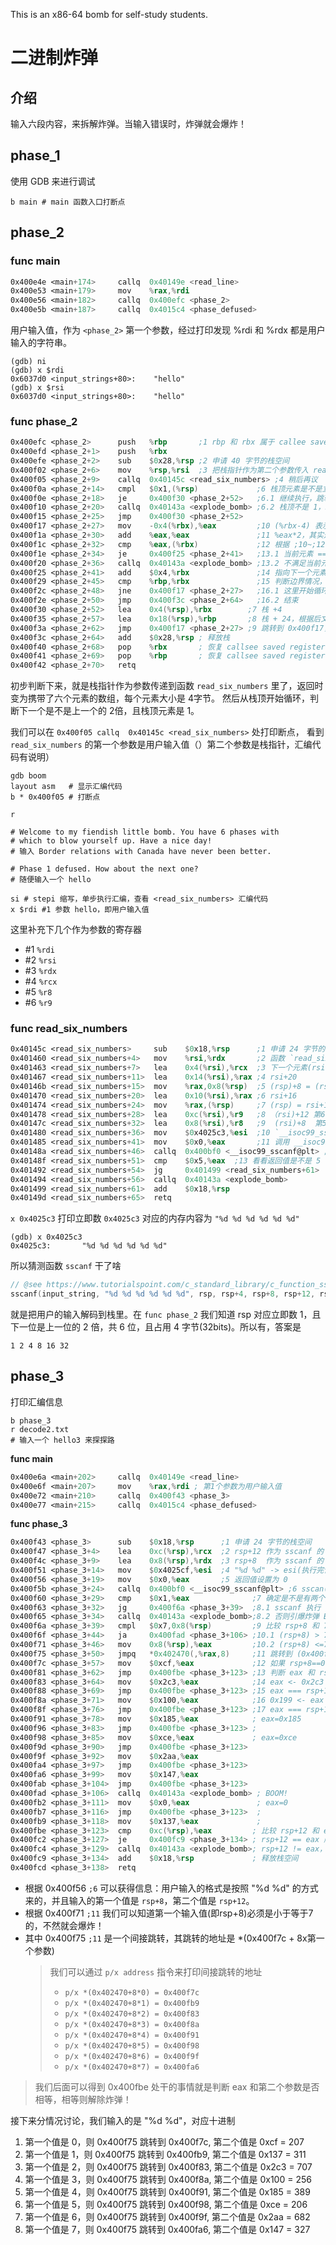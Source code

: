 This is an x86-64 bomb for self-study students. 


# 二进制炸弹

## 介绍

输入六段内容，来拆解炸弹。当输入错误时，炸弹就会爆炸！


## phase_1

使用 GDB 来进行调试

```shell script
b main # main 函数入口打断点
```


## phase_2

### func main

```nasm
0x400e4e <main+174>     callq  0x40149e <read_line>
0x400e53 <main+179>     mov    %rax,%rdi
0x400e56 <main+182>     callq  0x400efc <phase_2>
0x400e5b <main+187>     callq  0x4015c4 <phase_defused>  
```

用户输入值，作为 `<phase_2>` 第一个参数，经过打印发现 %rdi 和 %rdx 都是用户输入的字符串。
```shell
(gdb) ni
(gdb) x $rdi
0x6037d0 <input_strings+80>:    "hello"
(gdb) x $rsi
0x6037d0 <input_strings+80>:    "hello"
```

### func phase_2

```nasm
0x400efc <phase_2>      push   %rbp       ;1 rbp 和 rbx 属于 callee saver 寄存器，这里 push 是为了保存现场，在函数结束时 pop 来恢复现场
0x400efd <phase_2+1>    push   %rbx
0x400efe <phase_2+2>    sub    $0x28,%rsp ;2 申请 40 字节的栈空间
0x400f02 <phase_2+6>    mov    %rsp,%rsi  ;3 把栈指针作为第二个参数传入 read_six_numbers，通过 `x/s $rdi` 打印出 %rdi 至就是 phase_2 用户输入值
0x400f05 <phase_2+9>    callq  0x40145c <read_six_numbers> ;4 稍后再议
0x400f0a <phase_2+14>   cmpl   $0x1,(%rsp)             ;6 栈顶元素是不是立即数 1
0x400f0e <phase_2+18>   je     0x400f30 <phase_2+52>   ;6.1 继续执行，跳转到 0x400f30
0x400f10 <phase_2+20>   callq  0x40143a <explode_bomb> ;6.2 栈顶不是 1，BOOM
0x400f15 <phase_2+25>   jmp    0x400f30 <phase_2+52>
0x400f17 <phase_2+27>   mov    -0x4(%rbx),%eax         ;10 (%rbx-4) 表示上一个元素
0x400f1a <phase_2+30>   add    %eax,%eax               ;11 %eax*2，其实这个 %eax 充当了临时变量的作用
0x400f1c <phase_2+32>   cmp    %eax,(%rbx)             ;12 根据 ;10~;12 三行可以得到，这里判断当前元素(%rbx)是不是上一个元素的两倍
0x400f1e <phase_2+34>   je     0x400f25 <phase_2+41>   ;13.1 当前元素 == 前一个元素x2，跳转到 0x400f25
0x400f20 <phase_2+36>   callq  0x40143a <explode_bomb> ;13.2 不满足当前元素是上一个元素两倍的要求，BOOM 
0x400f25 <phase_2+41>   add    $0x4,%rbx               ;14 指向下一个元素
0x400f29 <phase_2+45>   cmp    %rbp,%rbx               ;15 判断边界情况，因为满足的情况下，直接跳到 0x400f3c <phase_2+64> 了，那里干的事情是函数退出的现场恢复动作
0x400f2c <phase_2+48>   jne    0x400f17 <phase_2+27>   ;16.1 这里开始循环了，结合 ;9，发现这是个 guarded do 结构的循环
0x400f2e <phase_2+50>   jmp    0x400f3c <phase_2+64>   ;16.2 结束
0x400f30 <phase_2+52>   lea    0x4(%rsp),%rbx        ;7 栈 +4
0x400f35 <phase_2+57>   lea    0x18(%rsp),%rbp       ;8 栈 + 24，根据后文判断，这里 +24 表示栈的边界，即：6个元素，每个元素 4 字节
0x400f3a <phase_2+62>   jmp    0x400f17 <phase_2+27> ;9 跳转到 0x400f17，开始循环了就
0x400f3c <phase_2+64>   add    $0x28,%rsp ; 释放栈
0x400f40 <phase_2+68>   pop    %rbx       ; 恢复 callsee saved register
0x400f41 <phase_2+69>   pop    %rbp       ; 恢复 callsee saved register
0x400f42 <phase_2+70>   retq   
```

初步判断下来，就是栈指针作为参数传递到函数 `read_six_numbers` 里了，返回时变为携带了六个元素的数组，每个元素大小是 4字节。
然后从栈顶开始循环，判断下一个是不是上一个的 2倍，且栈顶元素是 1。

我们可以在 `0x400f05 callq  0x40145c <read_six_numbers>` 处打印断点，
看到 `read_six_numbers` 的第一个参数是用户输入值（）第二个参数是栈指针，汇编代码有说明）

```shell script
gdb boom
layout asm   # 显示汇编代码
b * 0x400f05 # 打断点

r

# Welcome to my fiendish little bomb. You have 6 phases with
# which to blow yourself up. Have a nice day!
# 输入 Border relations with Canada have never been better.

# Phase 1 defused. How about the next one?
# 随便输入一个 hello

si # stepi 缩写，单步执行汇编，查看 <read_six_numbers> 汇编代码
x $rdi #1 参数 hello，即用户输入值
```

这里补充下几个作为参数的寄存器
- #1 `%rdi`
- #2 `%rsi`
- #3 `%rdx`
- #4 `%rcx`
- #5 `%r8`
- #6 `%r9`

### func read_six_numbers

```nasm
0x40145c <read_six_numbers>     sub    $0x18,%rsp      ;1 申请 24 字节的栈空间
0x401460 <read_six_numbers+4>   mov    %rsi,%rdx       ;2 函数 `read_six_numbers` 的第 2 个参数(栈指针)，变成 `__isoc99_sscanf` 函数的第 3 个参数【3】
0x401463 <read_six_numbers+7>   lea    0x4(%rsi),%rcx  ;3 下一个元素(rsi+4) 作为第 4 个参数【4】
0x401467 <read_six_numbers+11>  lea    0x14(%rsi),%rax ;4 rsi+20
0x40146b <read_six_numbers+15>  mov    %rax,0x8(%rsp)  ;5 (rsp)+8 = (rsi)+20【8】
0x401470 <read_six_numbers+20>  lea    0x10(%rsi),%rax ;6 rsi+16
0x401474 <read_six_numbers+24>  mov    %rax,(%rsp)     ;7 (rsp) = rsi+16【7】寄存器一共就能有6个作为参数，多出的用栈来存
0x401478 <read_six_numbers+28>  lea    0xc(%rsi),%r9   ;8 （rsi)+12 第6 个参数【6】
0x40147c <read_six_numbers+32>  lea    0x8(%rsi),%r8   ;9  (rsi)+8  第5个参数【5】
0x401480 <read_six_numbers+36>  mov    $0x4025c3,%esi  ;10 `__isoc99_sscanf` 的第二个参数，打印下 "%d %d %d %d %d %d"
0x401485 <read_six_numbers+41>  mov    $0x0,%eax       ;11 调用 __isoc99_sscanf 之前，把 rax 设置为 0
0x40148a <read_six_numbers+46>  callq  0x400bf0 <__isoc99_sscanf@plt> ;12 函数调用，具体函数参数前面用【n】标注了
0x40148f <read_six_numbers+51>  cmp    $0x5,%eax  ;13 看看返回值是不是 5
0x401492 <read_six_numbers+54>  jg     0x401499 <read_six_numbers+61>                            
0x401494 <read_six_numbers+56>  callq  0x40143a <explode_bomb>                                   
0x401499 <read_six_numbers+61>  add    $0x18,%rsp                                                
0x40149d <read_six_numbers+65>  retq  
```

`x 0x4025c3` 打印立即数 `0x4025c3` 对应的内存内容为 `"%d %d %d %d %d %d"`
```shell
(gdb) x 0x4025c3
0x4025c3:       "%d %d %d %d %d %d"
```

所以猜测函数 `sscanf` 干了啥 

```c
// @see https://www.tutorialspoint.com/c_standard_library/c_function_sscanf.htm
sscanf(input_string, "%d %d %d %d %d %d", rsp, rsp+4, rsp+8, rsp+12, rsp+16, rsp+20);
```

就是把用户的输入解码到栈里。在 `func phase_2` 我们知道 rsp 对应立即数 1，且下一位是上一位的 2 倍，共 6 位，且占用 4 字节(32bits)。所以有，答案是
```
1 2 4 8 16 32
```

## phase_3

打印汇编信息
```shell script
b phase_3
r decode2.txt
# 输入一个 hello3 来探探路
```

**func main**
```nasm
0x400e6a <main+202>     callq  0x40149e <read_line>
0x400e6f <main+207>     mov    %rax,%rdi ; 第1个参数为用户输入值
0x400e72 <main+210>     callq  0x400f43 <phase_3>
0x400e77 <main+215>     callq  0x4015c4 <phase_defused>
```

**func phase_3**
```nasm
0x400f43 <phase_3>      sub    $0x18,%rsp      ;1 申请 24 字节的栈空间
0x400f47 <phase_3+4>    lea    0xc(%rsp),%rcx  ;2 rsp+12 作为 sscanf 的 param 4
0x400f4c <phase_3+9>    lea    0x8(%rsp),%rdx  ;3 rsp+8  作为 sscanf 的 param 3
0x400f51 <phase_3+14>   mov    $0x4025cf,%esi  ;4 "%d %d" -> esi(执行完该语句，通过 x $esi可得到)
0x400f56 <phase_3+19>   mov    $0x0,%eax       ;5 返回值设置为 0
0x400f5b <phase_3+24>   callq  0x400bf0 <__isoc99_sscanf@plt> ;6 sscan(input_string, "%d %d", rsp+8, rsp+12)
0x400f60 <phase_3+29>   cmp    $0x1,%eax              ;7 确定是不是有两个变量(rsp+8, rsp+12)被填充了
0x400f63 <phase_3+32>   jg     0x400f6a <phase_3+39>  ;8.1 sscanf 执行 OK，跳转到 0x400f6a
0x400f65 <phase_3+34>   callq  0x40143a <explode_bomb>;8.2 否则引爆炸弹 BOOM!
0x400f6a <phase_3+39>   cmpl   $0x7,0x8(%rsp)         ;9 比较 rsp+8 和 7 的关系
0x400f6f <phase_3+44>   ja     0x400fad <phase_3+106> ;10.1 (rsp+8) > 7，跳转到 0x400fad, 经查，对应BOOM!! （`ja` 表示无符号的大于）
0x400f71 <phase_3+46>   mov    0x8(%rsp),%eax         ;10.2 (rsp+8) <=7，则 rax <- rsp+8【rsp+8是小于等于7的数】
0x400f75 <phase_3+50>   jmpq   *0x402470(,%rax,8)     ;11 跳转到 (0x400f7c + 8*rax)  (jmpq * 表示间接跳转，经打印 `p/x *0x402470`=0x400f7c)
0x400f7c <phase_3+57>   mov    $0xcf,%eax             ;12 如果 rsp+8==0, 则跳转到这里， eax <- 0xcf=207
0x400f81 <phase_3+62>   jmp    0x400fbe <phase_3+123> ;13 判断 eax 和 rsp+12 是否相等，不等则爆炸！
0x400f83 <phase_3+64>   mov    $0x2c3,%eax            ;14 eax <- 0x2c3
0x400f88 <phase_3+69>   jmp    0x400fbe <phase_3+123> ;15 eax === rsp+12 ?
0x400f8a <phase_3+71>   mov    $0x100,%eax            ;16 0x199 <- eax
0x400f8f <phase_3+76>   jmp    0x400fbe <phase_3+123> ;17 eax === rsp+12 ?
0x400f91 <phase_3+78>   mov    $0x185,%eax            ; eax=0x185
0x400f96 <phase_3+83>   jmp    0x400fbe <phase_3+123> ;
0x400f98 <phase_3+85>   mov    $0xce,%eax             ; eax=0xce
0x400f9d <phase_3+90>   jmp    0x400fbe <phase_3+123>                                            
0x400f9f <phase_3+92>   mov    $0x2aa,%eax                                                       
0x400fa4 <phase_3+97>   jmp    0x400fbe <phase_3+123>                                            
0x400fa6 <phase_3+99>   mov    $0x147,%eax                                                       
0x400fab <phase_3+104>  jmp    0x400fbe <phase_3+123>                                            
0x400fad <phase_3+106>  callq  0x40143a <explode_bomb> ; BOOM!
0x400fb2 <phase_3+111>  mov    $0x0,%eax               ; eax=0
0x400fb7 <phase_3+116>  jmp    0x400fbe <phase_3+123>  ;
0x400fb9 <phase_3+118>  mov    $0x137,%eax             ;
0x400fbe <phase_3+123>  cmp    0xc(%rsp),%eax         ; 比较 rsp+12 和 eax 关系
0x400fc2 <phase_3+127>  je     0x400fc9 <phase_3+134> ; rsp+12 == eax 顺利结束
0x400fc4 <phase_3+129>  callq  0x40143a <explode_bomb>; rsp+12 != eax，爆炸！ BOOM
0x400fc9 <phase_3+134>  add    $0x18,%rsp             ; 释放栈空间
0x400fcd <phase_3+138>  retq  
```

- 根据 0x400f56 `;6` 可以获得信息：用户输入的格式是按照 "%d %d" 的方式来的，并且输入的第一个值是 `rsp+8`，第二个值是 `rsp+12`。
- 根据 0x400f71 `;11` 我们可以知道第一个输入值(即rsp+8)必须是小于等于7的，不然就会爆炸！ 
- 其中 0x400f75 `;11` 是一个间接跳转，其跳转的地址是 *(0x400f7c + 8x第一个参数)
  > 我们可以通过 `p/x address` 指令来打印间接跳转的地址
  > - `p/x *(0x402470+8*0) = 0x400f7c`
  > - `p/x *(0x402470+8*1) = 0x400fb9`
  > - `p/x *(0x402470+8*2) = 0x400f83`
  > - `p/x *(0x402470+8*3) = 0x400f8a`
  > - `p/x *(0x402470+8*4) = 0x400f91`
  > - `p/x *(0x402470+8*5) = 0x400f98`
  > - `p/x *(0x402470+8*6) = 0x400f9f`
  > - `p/x *(0x402470+8*7) = 0x400fa6`

> 我们后面可以得到 0x400fbe 处干的事情就是判断 eax 和第二个参数是否相等，相等则解除炸弹！

接下来分情况讨论，我们输入的是 "%d %d"，对应十进制
1. 第一个值是 0，则 0x400f75 跳转到 0x400f7c, 第二个值是 0xcf = 207
2. 第一个值是 1，则 0x400f75 跳转到 0x400fb9, 第二个值是 0x137 = 311
3. 第一个值是 2，则 0x400f75 跳转到 0x400f83, 第二个值是 0x2c3 = 707
4. 第一个值是 3，则 0x400f75 跳转到 0x400f8a, 第二个值是 0x100 = 256
5. 第一个值是 4，则 0x400f75 跳转到 0x400f91, 第二个值是 0x185 = 389
6. 第一个值是 5，则 0x400f75 跳转到 0x400f98, 第二个值是 0xce = 206
7. 第一个值是 6，则 0x400f75 跳转到 0x400f9f, 第二个值是 0x2aa = 682
8. 第一个值是 7，则 0x400f75 跳转到 0x400fa6, 第二个值是 0x147 = 327



